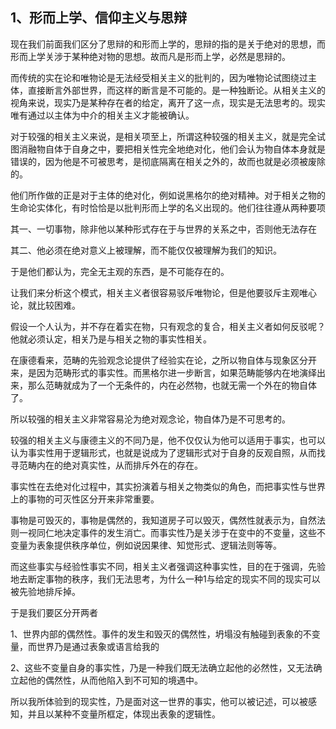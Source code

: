 <h2>1、形而上学、信仰主义与思辩</h2><p data-pid="cMvuNiXG">现在我们前面我们区分了思辩的和形而上学的，思辩的指的是关于绝对的思想，而形而上学关涉于某种绝对物的思想。故而凡是形而上学，必然是思辩的。</p><p data-pid="7liSd2H6">而传统的实在论和唯物论是无法经受相关主义的批判的，因为唯物论试图绕过主体，直接断言外部世界，而这样的断言是不可能的。是一种独断论。从相关主义的视角来说，现实乃是某种存在者的给定，离开了这一点，现实是无法思考的。现实唯有通过以主体为中介的相关主义才能被确认。</p><p data-pid="5Yp3OpCa">对于较强的相关主义来说，是相关项至上，所谓这种较强的相关主义，就是完全试图消融物自体于自身之中，要把相关性完全地绝对化，他们会认为物自体本身就是错误的，因为他是不可被思考，是彻底隔离在相关之外的，故而也就是必须被废除的。</p><p data-pid="W5lvsb2u">他们所作做的正是对于主体的绝对化，例如说黑格尔的绝对精神。对于相关之物的生命论实体化，有时恰恰是以批判形而上学的名义出现的。他们往往遵从两种要项</p><p data-pid="vfoexq_b">其一、一切事物，除非他以某种形式存在于与世界的关系之中，否则他无法存在</p><p data-pid="L70rioex">其二、他必须在绝对意义上被理解，而不能仅仅被理解为我们的知识。</p><p data-pid="98KJVVs8">于是他们都认为，完全无主观的东西，是不可能存在的。</p><p data-pid="kvBou83r">让我们来分析这个模式，相关主义者很容易驳斥唯物论，但是他要驳斥主观唯心论，就比较困难。</p><p data-pid="nHPWp7rb">假设一个人认为，并不存在着实在物，只有观念的复合，相关主义者如何反驳呢？他就必须认定，相关乃是与相关之物的事实性相关。</p><p data-pid="xMMBpFh7">在康德看来，范畴的先验观念论提供了经验实在论，之所以物自体与现象区分开来，是因为范畴形式的事实性。而黑格尔进一步断言，如果范畴能够内在地演绎出来，那么范畴就成为了一个无条件的，内在必然物，也就无需一个外在的物自体了。</p><p data-pid="ew9nZ9jA">所以较强的相关主义非常容易沦为绝对观念论，物自体乃是不可思考的。</p><p data-pid="pwAWml52">较强的相关主义与康德主义的不同乃是，他不仅仅认为他可以适用于事实，也可以认为事实性用于逻辑形式，也就是说成为了逻辑形式对于自身的反观自照，从而找寻范畴内在的绝对真实性，从而排斥外在的存在。</p><p data-pid="NZvZIq26">事实性在去绝对化过程中，其实扮演着与相关之物类似的角色，而把事实性与世界上的事物的可灭性区分开来非常重要。</p><p data-pid="rkrsPZnh">事物是可毁灭的，事物是偶然的，我知道房子可以毁灭，偶然性就表示为，自然法则一视同仁地决定事件的发生消亡。而事实性乃是关涉于在变中的不变量，这些不变量为表象提供秩序单位，例如说因果律、知觉形式、逻辑法则等等。</p><p data-pid="-981RQO3">而这些事实与经验性事实不同，相关主义者强调这种事实性，目的在于强调，先验地去断定事物的秩序，我们无法思考，为什么一种1与给定的现实不同的现实可以被先验地排斥掉。</p><p data-pid="RMopfUwi">于是我们要区分开两者</p><p data-pid="Cy9T0uu5">1、世界内部的偶然性。事件的发生和毁灭的偶然性，坍塌没有触碰到表象的不变量，而世界乃是通过表象或语言给我的</p><p data-pid="Hn2iNQaW">2、这些不变量自身的事实性，乃是一种我们既无法确立起他的必然性，又无法确立起他的偶然性，从而他陷入到不可知的境遇中。</p><p data-pid="DzFNMbw1">所以我所体验到的现实性，乃是面对这一世界的事实，他可以被记述，可以被感知，并且以某种不变量所框定，体现出表象的逻辑性。</p><p></p><p></p><p></p><p></p><p></p><p></p><p></p>